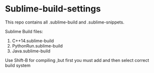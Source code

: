 # Sublime-build-settings
This repo contains all .sublime-build and .sublime-snippets.

Sublime Build files:
  1. C++14.sublime-build
  2. PythonRun.sublime-build
  3. Java.sublime-build
  
 Use Shift-B for compiling ,but first you must add and then select correct build system
